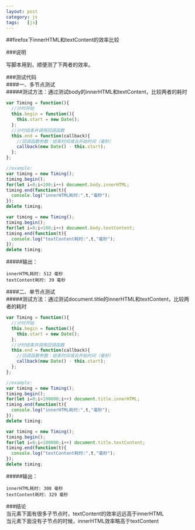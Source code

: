 ```yaml
---
layout:	post
category: js
tags:	[js]
---
```


##firefox下innerHTML和textContent的效率比较  

###说明

写脚本用到，顺便测了下两者的效率。

<!--break-->

###测试代码  
####一、多节点测试  
#####测试方法：通过测试body的innerHTML和textContent，比较两者的耗时
```js
var Timing = function(){
  //计时开始
  this.begin = function(){
    this.start = new Date();
  };
  //计时结束并调用回调函数
  this.end = function(callback){
    //回调函数参数：结束时间减去开始时间（毫秒）
    callback(new Date() - this.start);
  };
};

//example:
var timing = new Timing();
timing.begin();
for(let i=0;i<100;i++) document.body.innerHTML;
timing.end(function(t){
  console.log("innerHTML耗时:",t,"毫秒");
});
delete timing;

var timing = new Timing();
timing.begin();
for(let i=0;i<100;i++) document.body.textContent;
timing.end(function(t){
  console.log("textContent耗时:",t,"毫秒");
});
delete timing;
```
#####输出：
```
innerHTML耗时: 512 毫秒
textContent耗时: 39 毫秒
```

####二、单节点测试  
#####测试方法：通过测试document.title的innerHTML和textContent，比较两者的耗时
```js
var Timing = function(){
  //计时开始
  this.begin = function(){
    this.start = new Date();
  };
  //计时结束并调用回调函数
  this.end = function(callback){
    //回调函数参数：结束时间减去开始时间（毫秒）
    callback(new Date() - this.start);
  };
};

//example:
var timing = new Timing();
timing.begin();
for(let i=0;i<100000;i++) document.title.innerHTML;
timing.end(function(t){
  console.log("innerHTML耗时:",t,"毫秒");
});
delete timing;

var timing = new Timing();
timing.begin();
for(let i=0;i<100000;i++) document.title.textContent;
timing.end(function(t){
  console.log("textContent耗时:",t,"毫秒");
});
delete timing;
```
#####输出：
```
innerHTML耗时: 308 毫秒
textContent耗时: 329 毫秒
```

###结论  
当元素下面有很多子节点时，textContent的效率远远高于innerHTML  
当元素下面没有子节点的时候，innerHTML效率略高于textContent  
